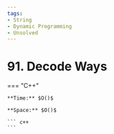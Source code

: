 ```yaml
---
tags:
- String
- Dynamic Programming
- Unsolved
---
```



# 91. Decode Ways

=== "C++"

    **Time:** $O()$

    **Space:** $O()$

    ``` c++
    ```